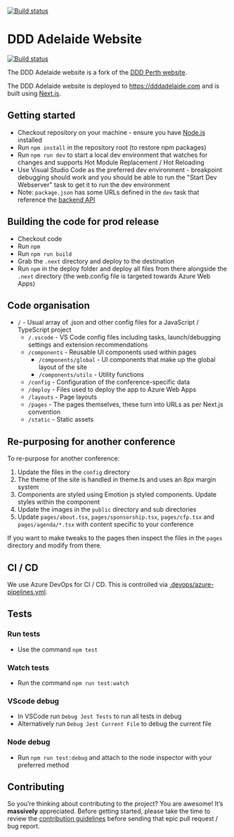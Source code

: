 [![Build status](https://dev.azure.com/dddwa/DDD%20Perth%20Website/_apis/build/status/dddwa.dddperth-website?branchName=main)](https://dev.azure.com/dddwa/DDD%20Perth%20Website/_build/latest?definitionId=4)

# DDD Adelaide Website

[![Build status](https://dev.azure.com/dddwa/DDD%20Perth%20Website/_apis/build/status/DDD%20Adelaide%20Website-CI)](https://dev.azure.com/dddwa/DDD%20Perth%20Website/_build/latest?definitionId=3)

The DDD Adelaide website is a fork of the [DDD Perth website](https://github.com/dddwa/dddperth-website).

The DDD Adelaide website is deployed to https://dddadelaide.com and is built using [Next.js](https://github.com/zeit/next.js/).

## Getting started

- Checkout repository on your machine - ensure you have [Node.js](https://nodejs.org/) installed
- Run `npm install` in the repository root (to restore npm packages)
- Run `npm run dev` to start a local dev environment that watches for changes and supports Hot Module Replacement / Hot Reloading
- Use Visual Studio Code as the preferred dev environment - breakpoint debugging should work and you should be able to run the "Start Dev Webserver" task to get it to run the dev environment
- Note: `package.json` has some URLs defined in the `dev` task that reference the [backend API](https://github.com/dddwa/ddd-backend)

## Building the code for prod release

- Checkout code
- Run `npm`
- Run `npm run build`
- Grab the `.next` directory and deploy to the destination
- Run `npm` in the deploy folder and deploy all files from there alongside the `.next` directory (the web.config file is targeted towards Azure Web Apps)

## Code organisation

- `/` - Usual array of .json and other config files for a JavaScript / TypeScript project
  - `/.vscode` - VS Code config files including tasks, launch/debugging settings and extension recommendations
  - `/components` - Reusable UI components used within pages
    - `/components/global` - UI components that make up the global layout of the site
    - `/components/utils` - Utility functions
  - `/config` - Configuration of the conference-specific data
  - `/deploy` - Files used to deploy the app to Azure Web Apps
  - `/layouts` - Page layouts
  - `/pages` - The pages themselves, these turn into URLs as per Next.js convention
  - `/static` - Static assets

## Re-purposing for another conference

To re-purpose for another conference:

1.  Update the files in the `config` directory
2.  The theme of the site is handled in theme.ts and uses an 8px margin system
3.  Components are styled using Emotion js styled components. Update styles within the component
4.  Update the images in the `public` directory and sub directories
5.  Update `pages/about.tsx`, `pages/sponsorship.tsx`, `pages/cfp.tsx` and `pages/agenda/*.tsx` with content specific to your conference

If you want to make tweaks to the pages then inspect the files in the `pages` directory and modify from there.

## CI / CD

We use Azure DevOps for CI / CD. This is controlled via [.devops/azure-pipelines.yml](.devops/azure-pipelines.yml).

## Tests

### Run tests

- Use the command `npm test`

### Watch tests

- Run the command `npm run test:watch`

### VScode debug

- In VSCode run `Debug Jest Tests` to run all tests in debug
- Alternatively run `Debug Jest Current File` to debug the current file

### Node debug

- Run `npm run test:debug` and attach to the node inspector with your preferred method

## Contributing

So you’re thinking about contributing to the project? You are awesome! It’s **massively** appreciated. Before getting started, please take the time to review the [contribution guidelines](CONTRIBUTING.MD) before sending that epic pull request / bug report.
